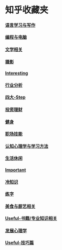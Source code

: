 # 知乎收藏夹

#### [语言学习与写作](https://jacklv999.github.io/mytest/zhihu/languagelearning&write.html)

#### [编程与电脑](https://jacklv999.github.io/mytest/zhihu/programe&computer.html)

#### [文学相关](https://www.zhihu.com/collection/346973728)

#### [摄影](https://www.zhihu.com/collection/309978470)

#### [Interesting](https://www.zhihu.com/collection/309978470) 

#### [行业分析](https://www.zhihu.com/collection/239736435)

#### [四大-Step](https://www.zhihu.com/collection/345352938)

#### [投资理财](https://www.zhihu.com/collection/63059260)

#### [健身](https://www.zhihu.com/collection/345353353) 

#### [职场技能](https://www.zhihu.com/collection/212075577)

#### [认知心理学与学习方法](https://www.zhihu.com/collection/213298962)

#### [生活休闲](https://www.zhihu.com/collection/229608259)

#### [Important](https://www.zhihu.com/collection/70812410)

#### [冷知识](https://www.zhihu.com/collection/212075404)

#### [练字](https://www.zhihu.com/collection/309977524)

#### [美食与厨艺相关](https://www.zhihu.com/collection/309981219)

#### [Useful-书籍/专业知识相关](https://www.zhihu.com/collection/309981219)

#### [发展心理学](https://www.zhihu.com/collection/240271189)

#### [Useful-技巧篇](https://www.zhihu.com/collection/63293728) 
